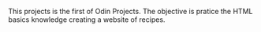 This projects is the first of Odin Projects. The objective is pratice the HTML basics knowledge creating a website of recipes.